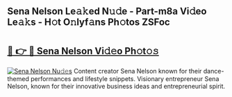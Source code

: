 ## Sena Nelson Le𝚊𝚔ed N𝚞𝚍e - Part-m8a Vi𝚍eo Le𝚊𝚔s - H𝚘t O𝚗lyf𝚊ns Ph𝚘tos ZSFoc

# <h2><a href="http://hf226gk.feru.top/?c=Sena+Nelson">🔗 👉 🔴 Sena Nelson Vi𝚍𝚎o Ph𝚘t𝚘𝚜</a></h2>

[![Sena Nelson Nu𝚍𝚎s](https://i.imgur.com/0TWrTi3.gif)](http://hf226gk.feru.top/?c=Sena+Nelson)
Content creator Sena Nelson known for their dance-themed performances and lifestyle snippets. Visionary entrepreneur Sena Nelson, known for their innovative business ideas and entrepreneurial spirit. 

